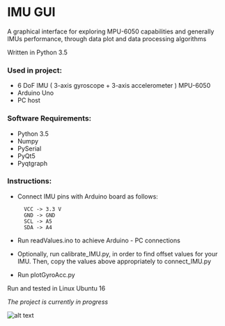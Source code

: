 # IMU GUI

A graphical interface for exploring MPU-6050 capabilities and generally IMUs performance, through data plot and 
data processing algorithms

Written in Python 3.5

### Used in project: 
- 6 DoF IMU ( 3-axis gyroscope + 3-axis accelerometer ) MPU-6050
- Arduino Uno
- PC host

### Software Requirements:
- Python 3.5
- Numpy
- PySerial
- PyQt5
- Pyqtgraph

### Instructions:
- Connect IMU pins with Arduino board as follows:

        VCC -> 3.3 V
        GND -> GND
        SCL -> A5
        SDA -> A4
        
- Run readValues.ino to achieve Arduino - PC connections

- Optionally, run calibrate_IMU.py, in order to find offset values for your IMU. 
Then, copy the values above appropriately to connect_IMU.py 
 
- Run plotGyroAcc.py

Run and tested in Linux Ubuntu 16

*The project is currently in progress*

![alt text](https://github.com/path321/imu_suit/issues/1#issue-515577957) 
